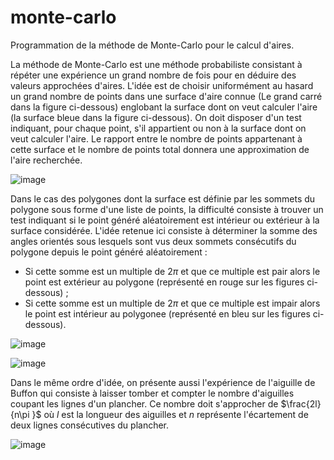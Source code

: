 # monte-carlo
Programmation de la méthode de Monte-Carlo pour le calcul d'aires.

La méthode de Monte-Carlo est une méthode probabiliste consistant à répéter une expérience un grand nombre de fois pour en déduire des valeurs approchées d'aires.
L'idée est de choisir uniformément au hasard un grand nombre de points dans une surface d'aire connue (Le grand carré dans la figure ci-dessous) englobant la surface dont on veut calculer l'aire (la surface bleue dans la figure ci-dessous).
On doit disposer d'un test indiquant, pour chaque point, s'il appartient ou non à la surface dont on veut calculer l'aire. Le rapport entre le nombre de points appartenant à cette surface et le nombre de points total donnera une approximation de l'aire recherchée. 

![image](https://user-images.githubusercontent.com/46868436/188307064-77272333-597c-4489-b02a-b25aae09f024.png)

Dans le cas des polygones dont la surface est définie par les sommets du polygone sous forme d'une liste de points, la difficulté consiste à trouver un test indiquant si le point généré aléatoirement est intérieur ou extérieur à la surface considérée. 
L'idée retenue ici consiste à déterminer la somme des angles orientés sous lesquels sont vus deux sommets consécutifs du polygone depuis le point généré aléatoirement : 
- Si cette somme est un multiple de $2\pi$ et que ce multiple est pair alors le point est extérieur au polygone (représenté en rouge sur les figures ci-dessous) ;
- Si cette somme est un multiple de $2\pi$ et que ce multiple est impair alors le point est intérieur au polygonee (représenté en bleu sur les figures ci-dessous).

![image](https://user-images.githubusercontent.com/46868436/188307241-9f0c8be1-f879-4885-8cb0-c5396e88ef4c.png)

![image](https://user-images.githubusercontent.com/46868436/188307271-082ab8d9-1e82-47a1-b9a6-638a2c064ff0.png)

Dans le même ordre d'idée, on présente aussi l'expérience de l'aiguille de Buffon qui consiste à laisser tomber et compter le nombre d'aiguilles coupant les lignes d'un plancher. Ce nombre doit s'approcher de $\frac{2l}{n\pi }$ où $l$ est la longueur des aiguilles et $n$ représente l'écartement de deux lignes consécutives du plancher. 

![image](https://user-images.githubusercontent.com/46868436/189619532-36e592c0-eec6-46d1-a58d-991bf444cf41.png)

